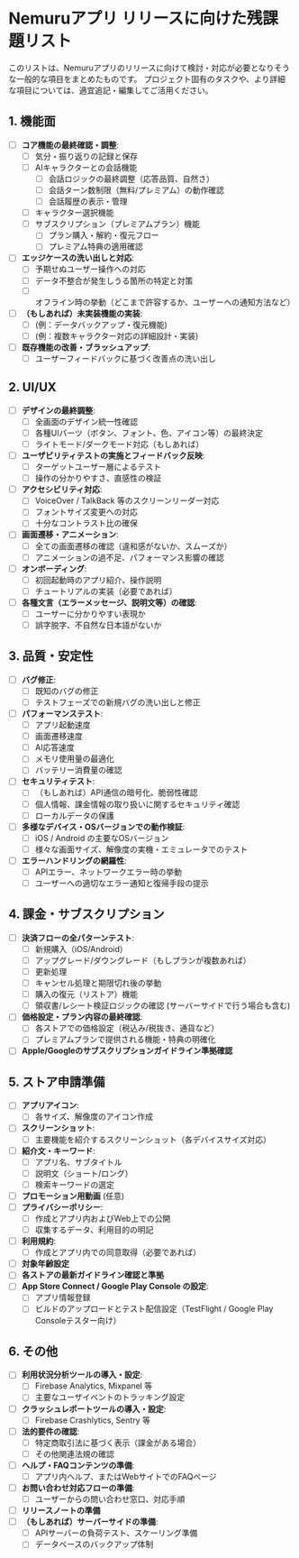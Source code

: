 # Nemuruアプリ リリースに向けた残課題リスト

このリストは、Nemuruアプリのリリースに向けて検討・対応が必要となりそうな一般的な項目をまとめたものです。
プロジェクト固有のタスクや、より詳細な項目については、適宜追記・編集してご活用ください。

## 1. 機能面

-   [ ] **コア機能の最終確認・調整**:
    -   [ ] 気分・振り返りの記録と保存
    -   [ ] AIキャラクターとの会話機能
        -   [ ] 会話ロジックの最終調整（応答品質、自然さ）
        -   [ ] 会話ターン数制限（無料/プレミアム）の動作確認
        -   [ ] 会話履歴の表示・管理
    -   [ ] キャラクター選択機能
    -   [ ] サブスクリプション（プレミアムプラン）機能
        -   [ ] プラン購入・解約・復元フロー
        -   [ ] プレミアム特典の適用確認
-   [ ] **エッジケースの洗い出しと対応**:
    -   [ ] 予期せぬユーザー操作への対応
    -   [ ] データ不整合が発生しうる箇所の特定と対策
    -   [ ] オフライン時の挙動（どこまで許容するか、ユーザーへの通知方法など）
-   [ ] **（もしあれば）未実装機能の実装**:
    -   [ ] (例：データバックアップ・復元機能)
    -   [ ] (例：複数キャラクター対応の詳細設計・実装)
-   [ ] **既存機能の改善・ブラッシュアップ**:
    -   [ ] ユーザーフィードバックに基づく改善点の洗い出し

## 2. UI/UX

-   [ ] **デザインの最終調整**:
    -   [ ] 全画面のデザイン統一性確認
    -   [ ] 各種UIパーツ（ボタン、フォント、色、アイコン等）の最終決定
    -   [ ] ライトモード/ダークモード対応（もしあれば）
-   [ ] **ユーザビリティテストの実施とフィードバック反映**:
    -   [ ] ターゲットユーザー層によるテスト
    -   [ ] 操作の分かりやすさ、直感性の検証
-   [ ] **アクセシビリティ対応**:
    -   [ ] VoiceOver / TalkBack 等のスクリーンリーダー対応
    -   [ ] フォントサイズ変更への対応
    -   [ ] 十分なコントラスト比の確保
-   [ ] **画面遷移・アニメーション**:
    -   [ ] 全ての画面遷移の確認（違和感がないか、スムーズか）
    -   [ ] アニメーションの過不足、パフォーマンス影響の確認
-   [ ] **オンボーディング**:
    -   [ ] 初回起動時のアプリ紹介、操作説明
    -   [ ] チュートリアルの実装（必要であれば）
-   [ ] **各種文言（エラーメッセージ、説明文等）の確認**:
    -   [ ] ユーザーに分かりやすい表現か
    -   [ ] 誤字脱字、不自然な日本語がないか

## 3. 品質・安定性

-   [ ] **バグ修正**:
    -   [ ] 既知のバグの修正
    -   [ ] テストフェーズでの新規バグの洗い出しと修正
-   [ ] **パフォーマンステスト**:
    -   [ ] アプリ起動速度
    -   [ ] 画面遷移速度
    -   [ ] AI応答速度
    -   [ ] メモリ使用量の最適化
    -   [ ] バッテリー消費量の確認
-   [ ] **セキュリティテスト**:
    -   [ ] （もしあれば）API通信の暗号化、脆弱性確認
    -   [ ] 個人情報、課金情報の取り扱いに関するセキュリティ確認
    -   [ ] ローカルデータの保護
-   [ ] **多様なデバイス・OSバージョンでの動作検証**:
    -   [ ] iOS / Android の主要なOSバージョン
    -   [ ] 様々な画面サイズ、解像度の実機・エミュレータでのテスト
-   [ ] **エラーハンドリングの網羅性**:
    -   [ ] APIエラー、ネットワークエラー時の挙動
    -   [ ] ユーザーへの適切なエラー通知と復帰手段の提示

## 4. 課金・サブスクリプション

-   [ ] **決済フローの全パターンテスト**:
    -   [ ] 新規購入（iOS/Android）
    -   [ ] アップグレード/ダウングレード（もしプランが複数あれば）
    -   [ ] 更新処理
    -   [ ] キャンセル処理と期限切れ後の挙動
    -   [ ] 購入の復元（リストア）機能
    -   [ ] 領収書/レシート検証ロジックの確認 (サーバーサイドで行う場合も含む)
-   [ ] **価格設定・プラン内容の最終確認**:
    -   [ ] 各ストアでの価格設定（税込み/税抜き、通貨など）
    -   [ ] プレミアムプランで提供される機能・特典の明確化
-   [ ] **Apple/Googleのサブスクリプションガイドライン準拠確認**

## 5. ストア申請準備

-   [ ] **アプリアイコン**:
    -   [ ] 各サイズ、解像度のアイコン作成
-   [ ] **スクリーンショット**:
    -   [ ] 主要機能を紹介するスクリーンショット（各デバイスサイズ対応）
-   [ ] **紹介文・キーワード**:
    -   [ ] アプリ名、サブタイトル
    -   [ ] 説明文（ショート/ロング）
    -   [ ] 検索キーワードの選定
-   [ ] **プロモーション用動画** (任意)
-   [ ] **プライバシーポリシー**:
    -   [ ] 作成とアプリ内およびWeb上での公開
    -   [ ] 収集するデータ、利用目的の明記
-   [ ] **利用規約**:
    -   [ ] 作成とアプリ内での同意取得（必要であれば）
-   [ ] **対象年齢設定**
-   [ ] **各ストアの最新ガイドライン確認と準拠**
-   [ ] **App Store Connect / Google Play Console の設定**:
    -   [ ] アプリ情報登録
    -   [ ] ビルドのアップロードとテスト配信設定（TestFlight / Google Play Consoleテスター向け）

## 6. その他

-   [ ] **利用状況分析ツールの導入・設定**:
    -   [ ] Firebase Analytics, Mixpanel 等
    -   [ ] 主要なユーザイベントのトラッキング設定
-   [ ] **クラッシュレポートツールの導入・設定**:
    -   [ ] Firebase Crashlytics, Sentry 等
-   [ ] **法的要件の確認**:
    -   [ ] 特定商取引法に基づく表示（課金がある場合）
    -   [ ] その他関連法規の確認
-   [ ] **ヘルプ・FAQコンテンツの準備**:
    -   [ ] アプリ内ヘルプ、またはWebサイトでのFAQページ
-   [ ] **お問い合わせ対応フローの準備**:
    -   [ ] ユーザーからの問い合わせ窓口、対応手順
-   [ ] **リリースノートの準備**
-   [ ] **（もしあれば）サーバーサイドの準備**:
    -   [ ] APIサーバーの負荷テスト、スケーリング準備
    -   [ ] データベースのバックアップ体制
